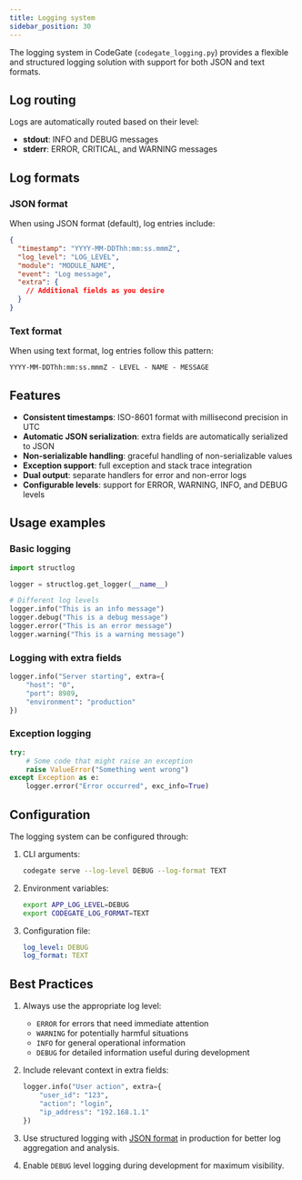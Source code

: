 ```yaml
---
title: Logging system
sidebar_position: 30
---
```


The logging system in CodeGate (`codegate_logging.py`) provides a flexible and
structured logging solution with support for both JSON and text formats.

## Log routing

Logs are automatically routed based on their level:

- **stdout**: INFO and DEBUG messages
- **stderr**: ERROR, CRITICAL, and WARNING messages

## Log formats

### JSON format

When using JSON format (default), log entries include:

```json
{
  "timestamp": "YYYY-MM-DDThh:mm:ss.mmmZ",
  "log_level": "LOG_LEVEL",
  "module": "MODULE_NAME",
  "event": "Log message",
  "extra": {
    // Additional fields as you desire
  }
}
```

### Text format

When using text format, log entries follow this pattern:

```plain
YYYY-MM-DDThh:mm:ss.mmmZ - LEVEL - NAME - MESSAGE
```

## Features

- **Consistent timestamps**: ISO-8601 format with millisecond precision in UTC
- **Automatic JSON serialization**: extra fields are automatically serialized to
  JSON
- **Non-serializable handling**: graceful handling of non-serializable values
- **Exception support**: full exception and stack trace integration
- **Dual output**: separate handlers for error and non-error logs
- **Configurable levels**: support for ERROR, WARNING, INFO, and DEBUG levels

## Usage examples

### Basic logging

```python
import structlog

logger = structlog.get_logger(__name__)

# Different log levels
logger.info("This is an info message")
logger.debug("This is a debug message")
logger.error("This is an error message")
logger.warning("This is a warning message")
```

### Logging with extra fields

```python
logger.info("Server starting", extra={
    "host": "0",
    "port": 8989,
    "environment": "production"
})
```

### Exception logging

```python
try:
    # Some code that might raise an exception
    raise ValueError("Something went wrong")
except Exception as e:
    logger.error("Error occurred", exc_info=True)
```

## Configuration

The logging system can be configured through:

1. CLI arguments:

   ```bash
   codegate serve --log-level DEBUG --log-format TEXT
   ```

2. Environment variables:

   ```bash
   export APP_LOG_LEVEL=DEBUG
   export CODEGATE_LOG_FORMAT=TEXT
   ```

3. Configuration file:

   ```yaml
   log_level: DEBUG
   log_format: TEXT
   ```

## Best Practices

1. Always use the appropriate log level:

   - `ERROR` for errors that need immediate attention
   - `WARNING` for potentially harmful situations
   - `INFO` for general operational information
   - `DEBUG` for detailed information useful during development

2. Include relevant context in extra fields:

   ```python
   logger.info("User action", extra={
       "user_id": "123",
       "action": "login",
       "ip_address": "192.168.1.1"
   })
   ```

3. Use structured logging with [JSON format](#json-format) in production for
   better log aggregation and analysis.

4. Enable `DEBUG` level logging during development for maximum visibility.
